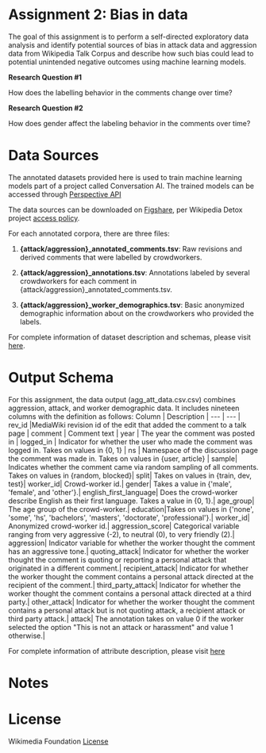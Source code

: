 # Assignment 2: Bias in data
The goal of this assignment is to perform a self-directed exploratory data analysis and identify potential sources of bias in attack data and aggression data from Wikipedia Talk Corpus and describe how such bias could lead to potential unintended negative outcomes using machine learning models.

**Research Question #1**

How does the labelling behavior in the comments change over time?

**Research Question #2**

How does gender affect the labeling behavior in the comments over time?


# Data Sources
The annotated datasets provided here is used to train machine learning models part of a project called Conversation AI. The trained models can be accessed through [Perspective API](https://github.com/conversationai/perspectiveapi/blob/master/2-api/methods.md)

The data sources can be downloaded on [Figshare](https://figshare.com/projects/Wikipedia_Talk/16731), per Wikipedia Detox project [access policy](https://foundation.wikimedia.org/wiki/Open_access_policy). 

For each annotated corpora, there are three files:

1. **{attack/aggression}_annotated_comments.tsv**: Raw revisions and derived comments that were labelled by crowdworkers.

2. **{attack/aggression}_annotations.tsv**: Annotations labeled by several crowdworkers for each comment in {attack/aggression}_annotated_comments.tsv.

3. **{attack/aggression}_worker_demographics.tsv**: Basic anonymized demographic information about on the crowdworkers who provided the labels.

For complete information of dataset description and schemas, please visit [here](https://meta.wikimedia.org/wiki/Research:Detox/Data_Release).

# Output Schema
For this assignment, the data output (agg_att_data.csv.csv) combines aggression, attack, and worker demographic data. It includes nineteen columns with the definition as follows:
Column | Description | 
--- | --- |
rev_id |MediaWiki revision id of the edit that added the comment to a talk page  | 
comment | Comment text | 
year | The year the comment was posted in | 
logged_in | Indicator for whether the user who made the comment was logged in. Takes on values in {0, 1} | 
ns | Namespace of the discussion page the comment was made in. Takes on values in {user, article} | 
sample| Indicates whether the comment came via random sampling of all comments. Takes on values in {random, blocked}|
split| Takes on values in {train, dev, test}|
worker_id| Crowd-worker id.|
gender| Takes a value in {'male', 'female', and 'other'}.|
english_first_language| Does the crowd-worker describe English as their first language. Takes a value in {0, 1}.|
age_group| The age group of the crowd-worker.|
education|Takes on values in {'none', 'some', 'hs', 'bachelors', 'masters', 'doctorate', 'professional'}.|
worker_id| Anonymized crowd-worker id.|
aggression_score| Categorical variable ranging from very aggressive (-2), to neutral (0), to very friendly (2).|
aggression| Indicator variable for whether the worker thought the comment has an aggressive tone.| 
quoting_attack| Indicator for whether the worker thought the comment is quoting or reporting a personal attack that originated in a different comment.|
recipient_attack| Indicator for whether the worker thought the comment contains a personal attack directed at the recipient of the comment.|
third_party_attack| Indicator for whether the worker thought the comment contains a personal attack directed at a third party.|
other_attack| Indicator for whether the worker thought the comment contains a personal attack but is not quoting attack, a recipient attack or third party attack.|
attack| The annotation takes on value 0 if the worker selected the option "This is not an attack or harassment" and value 1 otherwise.|

For complete information of attribute description, please visit [here](https://meta.wikimedia.org/wiki/Research:Detox/Data_Release)

# Notes


# License
Wikimedia Foundation [License](https://wiki.creativecommons.org/wiki/CC0)
